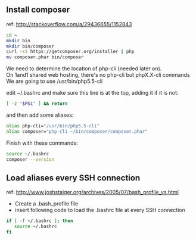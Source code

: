 ## Install composer
ref: http://stackoverflow.com/a/29436655/1152843

```bash
cd ~
mkdir bin
mkdir bin/composer
curl -sS https://getcomposer.org/installer | php
mv composer.phar bin/composer
```

We need to determine the location of php-cli (needed later on).  
On 1and1 shared web hosting, there's no php-cli but phpX.X-cli commands  
We are going to use /usr/bin/php5.5-cli

edit ~/.bashrc and make sure this line is at the top, adding it if it is not:
```bash
[ -z "$PS1" ] && return
```
and then add some aliases:
```bash
alias php-cli="/usr/bin/php5.5-cli"
alias composer="php-cli ~/bin/composer/composer.phar"
```

Finish with these commands:

```bash
source ~/.bashrc
composer --version
```


##  Load aliases every SSH connection
ref: http://www.joshstaiger.org/archives/2005/07/bash_profile_vs.html
- Create a .bash_profile file
- insert following code to load the .bashrc file at every SSH connection
```bash
if [ -f ~/.bashrc ]; then
   source ~/.bashrc
fi
```
